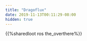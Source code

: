 ```yaml
---
title: "Dragoflux"
date: 2019-11-13T00:11:29-08:00
hidden: true
---
```


{{%sharedloot ros the_overthere%}}
